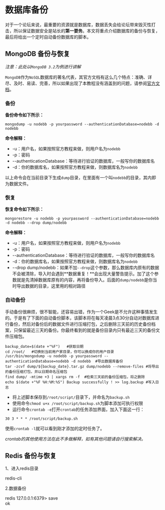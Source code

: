 # 数据库备份

对于一个论坛来说，最重要的资源就是数据库，数据丢失会给论坛带来毁灭性打击，所以保证数据安全是站长的**第一要务**。本文将重点介绍数据库的备份与恢复，最后将给出一个定时自动备份数据库的脚本。

## MongoDB 备份与恢复

*注意：此处以`MongoDB 3.2`为例进行讲解*

`MongoDB`作为`NoSQL`数据库的著名代表，其官方文档有这么几个特点：准确、详尽、及时、易读、完善，所以如果出现了本教程没有涵盖到的问题，请参阅[官方文档](https://docs.mongodb.com/manual/ "The MongoDB 3.2 Manual")。

### 备份

**备份命令如下所示：**

```
mongodump -u nodebb -p yourpassword --authenticationDatabase=nodebb -d nodebb
```

**命令解释：**

* -u：用户名，如果按照官方教程来做，则用户名为`nodebb`
* -p：密码
* --authenticationDatabase：等待进行验证的数据库，一般写你的数据库名
* -d：你的数据库名，如果按照官方教程来做，则数据库名为`nodebb`

以上命令会在当前目录下生成`dump`目录，在里面有一个叫`nodebb`的目录，其内即为数据文件。

### 恢复

**恢复命令如下所示：**

```
mongorestore -u nodebb -p yourpassword --authenticationDatabase=nodebb -d nodebb --drop dump/nodebb
```

**命令解释：**

* -u：用户名，如果按照官方教程来做，则用户名为`nodebb`
* -p：密码
* --authenticationDatabase：等待进行验证的数据库，一般写你的数据库名
* -d：你的数据库名，如果按照官方教程来做，则数据库名为`nodebb`
* --drop dump/nodebb：如果不加`--drop`这个参数，那么数据库内原有的数据不会被清除，导入时会遇到**数据重复！**会出现大量警告提示。加了这个参数就是先清掉数据库原有的内容，再将备份导入。后面的`dump/nodebb`是你当时导出数据的目录，这里用的相对路径

### 自动备份

手动备份很麻烦，很不智能，还容易出错，作为一个Geek是不允许这种事情发生的。于是有了下面的自动备份脚本，该脚本将在每天凌晨3点30分自动对数据库进行备份，然后对备份后的数据文件进行压缩打包，之后删除三天前的历史备份档案，只保留最近三天的备份。你最终看到的就是备份目录内只有最近三天的备份文件压缩包。

```
backup_date=$(date +"%F")	#获取日期
cd /root/	#切换到当前用户家目录，你可以换成你的用户目录
/usr/bin/mongodump -u nodebb -p yourpassword --authenticationDatabase=nodebb -d nodebb	#导出数据库备份
tar -zcvf dump/${backup_date}.tar.gz dump/nodebb --remove-files	#将导出的备份压缩打包，并以日期命名压缩包
find dump/ -mtime +3 | xargs rm -f	#检索三天前的备份压缩包，将之删除
echo $(date +"%F %H:%M:%S") Backup successfully ! >> log.backup	#写入日志
```

* 将上述脚本保存到`/root/script/`目录下，并命名为`backup.sh`
* 使用命令`chmod u+x /root/script/backup.sh`为脚本添加可执行权限
* 运行命令`crontab -e`打开`crontab`的任务添加界面，加入下面这一行：

```
30 3 * * * /root/script/backup.sh
```

使用`crontab -l`就可以看到刚才添加的定时任务了。

*crontab的其他使用方法在此不多做解释，如有其他问题请自行搜索解决。*

## Redis 备份与恢复

1、进入redis目录

redis-cli

2.数据备份

redis 127.0.0.1:6379> save <br>
ok
